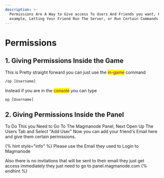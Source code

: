 ```yaml
---
description: >-
  Permissions Are A Way to Give access To Users And Friends you want, For
  example, Letting Your Friend Run The Server, or Run Certain Commands.
---
```


# Permissions



## 1. Giving Permissions Inside the Game

This is Pretty straight forward you can just use the <mark style="color:purple;">in-game</mark> command

```html
/op [Username]
```

Instead if you are in the <mark style="color:purple;">console</mark> you can type

```
op [Username]
```

## 2. Giving Permissions Inside the Panel

To Do This you Need to Go To The Magmanode Panel, Next Open Up The Users Tab and Select "Add User" Now you can add your friend's Email here and give them certain permissions.

{% hint style="info" %}
Please use the Email they used to Login to Magmanode

Also there is no invitations that will be sent to their email they just get access immediately they just need to go to panel.magmanode.com
{% endhint %}
